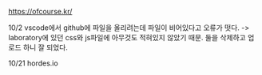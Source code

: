 https://ofcourse.kr/

10/2
vscode에서 github에 파일을 올리려는데 파일이 비어있다고 오류가 떳다.
-> laboratory에 있던 css와 js파일에 아무것도 적혀있지 않았기 때문. 둘을 삭제하고 업로드 하니 잘 되었다.

10/21
hordes.io
